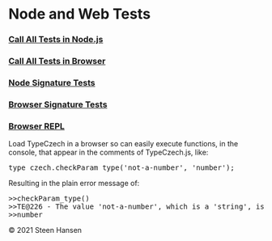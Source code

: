 
# Node and Web Tests

### [Call All Tests in Node.js](../test-collection/suite-node.js)


### [Call All Tests in Browser](../test-collection/suite-web.html)

### [Node Signature Tests](../test-collection/suite-node-generative.js)

### [Browser Signature Tests](../test-collection/suite-web-generative.html)


### [Browser REPL](../test-collection/repl.html)
Load TypeCzech in a browser so can easily execute functions, in the console, that appear in the comments of TypeCzech.js, like: 
<pre>
type_czech.checkParam_type('not-a-number', 'number');
</pre>

Resulting in the plain error message of:
<pre>
>>checkParam_type()
>>TE@226 - The value 'not-a-number', which is a 'string', is not a 'number'
>>number
</pre>

&copy; 2021 Steen Hansen

